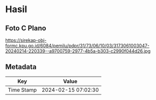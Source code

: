 # Hasil

## Foto C Plano

https://sirekap-obj-formc.kpu.go.id/6084/pemilu/pdpr/31/73/06/10/03/3173061003047-20240214-220339--a9700759-2977-4b5a-b303-c2990f044d26.jpg


## Metadata

| Key        | Value               |
| ---------- | ------------------- |
| Time Stamp | 2024-02-15 07:02:30 |



